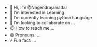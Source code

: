 - 👋 Hi, I’m @Nagendrajamadar
- 👀 I’m interested in Learning 
- 🌱 I’m currently learning python Language
- 💞️ I’m looking to collaborate on ...
- 📫 How to reach me ...
- 😄 Pronouns: ...
- ⚡ Fun fact: ...

<!---
Nagendrajamadar/Nagendrajamadar is a ✨ special ✨ repository because its `README.md` (this file) appears on your GitHub profile.
You can click the Preview link to take a look at your changes.
--->
